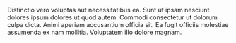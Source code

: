 Distinctio vero voluptas aut necessitatibus ea. Sunt ut ipsam nesciunt dolores ipsum dolores ut quod autem. Commodi consectetur ut dolorum culpa dicta. Animi aperiam accusantium officia sit. Ea fugit officiis molestiae assumenda ex nam mollitia. Voluptatem illo dolore magnam.